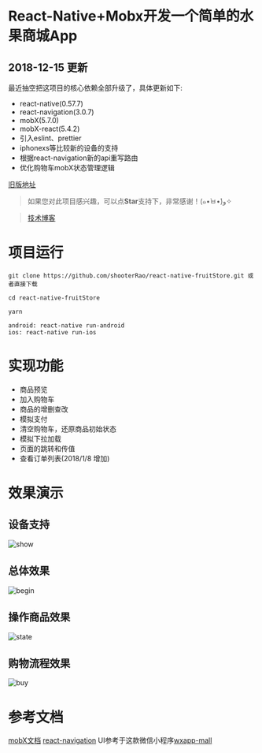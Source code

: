 # React-Native+Mobx开发一个简单的水果商城App

## 2018-12-15 更新

最近抽空把这项目的核心依赖全部升级了，具体更新如下:

- react-native(0.57.7)
- react-navigation(3.0.7)
- mobX(5.7.0)
- mobX-react(5.4.2)
- 引入eslint、prettier
- iphonexs等比较新的设备的支持
- 根据react-navigation新的api重写路由
- 优化购物车mobX状态管理逻辑

[旧版地址](https://github.com/shooterRao/react-native-fruitStore/tree/v1.0)

> 如果您对此项目感兴趣，可以点**Star**支持下，非常感谢！(๑•̀ㅂ•́)و✧

> [技术博客](https://juejin.im/post/5a3f06cd6fb9a044fe4693bc)

# 项目运行

```
git clone https://github.com/shooterRao/react-native-fruitStore.git 或者直接下载

cd react-native-fruitStore

yarn

android: react-native run-android
ios: react-native run-ios
```

# 实现功能

* 商品预览
* 加入购物车
* 商品的增删查改
* 模拟支付
* 清空购物车，还原商品初始状态
* 模拟下拉加载
* 页面的跳转和传值
* 查看订单列表(2018/1/8 增加)

# 效果演示

## 设备支持

![show](https://github.com/shooterRao/react-native-fruitStore/blob/master/screenshots/show.png)

## 总体效果

![begin](https://github.com/shooterRao/react-native-fruitStore/blob/master/screenshots/begin.gif)

## 操作商品效果

![state](https://github.com/shooterRao/react-native-fruitStore/blob/master/screenshots/state.gif)

## 购物流程效果

![buy](https://github.com/shooterRao/react-native-fruitStore/blob/master/screenshots/buy.gif)


# 参考文档

[mobX文档](http://cn.mobx.js.org/)
[react-navigation](https://reactnavigation.org/zh-Hans/)
UI参考于这款微信小程序[wxapp-mall](https://github.com/lin-xin/wxapp-mall)

